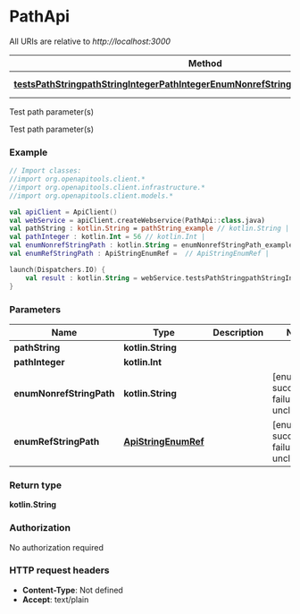 # PathApi

All URIs are relative to *http://localhost:3000*

Method | HTTP request | Description
------------- | ------------- | -------------
[**testsPathStringpathStringIntegerPathIntegerEnumNonrefStringPathEnumRefStringPath**](PathApi.md#testsPathStringpathStringIntegerPathIntegerEnumNonrefStringPathEnumRefStringPath) | **GET** path/string/{path_string}/integer/{path_integer}/{enum_nonref_string_path}/{enum_ref_string_path} | Test path parameter(s)



Test path parameter(s)

Test path parameter(s)

### Example
```kotlin
// Import classes:
//import org.openapitools.client.*
//import org.openapitools.client.infrastructure.*
//import org.openapitools.client.models.*

val apiClient = ApiClient()
val webService = apiClient.createWebservice(PathApi::class.java)
val pathString : kotlin.String = pathString_example // kotlin.String | 
val pathInteger : kotlin.Int = 56 // kotlin.Int | 
val enumNonrefStringPath : kotlin.String = enumNonrefStringPath_example // kotlin.String | 
val enumRefStringPath : ApiStringEnumRef =  // ApiStringEnumRef | 

launch(Dispatchers.IO) {
    val result : kotlin.String = webService.testsPathStringpathStringIntegerPathIntegerEnumNonrefStringPathEnumRefStringPath(pathString, pathInteger, enumNonrefStringPath, enumRefStringPath)
}
```

### Parameters

Name | Type | Description  | Notes
------------- | ------------- | ------------- | -------------
 **pathString** | **kotlin.String**|  |
 **pathInteger** | **kotlin.Int**|  |
 **enumNonrefStringPath** | **kotlin.String**|  | [enum: success, failure, unclassified]
 **enumRefStringPath** | [**ApiStringEnumRef**](.md)|  | [enum: success, failure, unclassified]

### Return type

**kotlin.String**

### Authorization

No authorization required

### HTTP request headers

 - **Content-Type**: Not defined
 - **Accept**: text/plain

